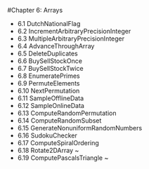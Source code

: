#Chapter 6: Arrays  

* 6.1 DutchNationalFlag
* 6.2 IncrementArbitraryPrecisionInteger
* 6.3 MultipleArbitraryPrecisionInteger
* 6.4 AdvanceThroughArray
* 6.5 DeleteDuplicates
* 6.6 BuySellStockOnce
* 6.7 BuySellStockTwice
* 6.8 EnumeratePrimes
* 6.9 PermuteElements
* 6.10 NextPermutation
* 6.11 SampleOfflineData
* 6.12 SampleOnlineData
* 6.13 ComputeRandomPermutation
* 6.14 ComputeRandomSubset
* 6.15 GenerateNonuniformRandomNumbers
* 6.16 SudokuChecker
* 6.17 ComputeSpiralOrdering
* 6.18 Rotate2DArray ~
* 6.19 ComputePascalsTriangle ~